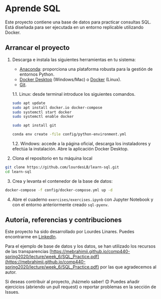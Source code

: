 # Aprende SQL

Este proyecto contiene una base de datos para practicar consultas SQL. Está diseñada para ser ejecutada en un entorno replicable utilizando Docker.


## Arrancar el proyecto

1. Descarga e instala las siguientes herramientas en tu sistema: 
    - [Anaconda](https://www.anaconda.com/products/distribution): proporciona una plataforma robusta para la gestión de entornos Python.
    - [Docker Desktop](https://www.docker.com/products/docker-desktop) (Windows/Mac) o [Docker](https://docs.docker.com/engine/install/) (Linux).
    - [Git](https://git-scm.com/).

    1.1. Linux: desde terminal introduce los siguientes comandos.

    ```bash
    sudo apt update
    sudo apt install docker.io docker-compose
    sudo systemctl start docker
    sudo systemctl enable docker

    sudo apt install git
    
    conda env create -file config/python-environment.yml
    ```

    1.2. Windows: accede a la página oficial, descarga los instaladores y efectúa la instalación. Abre la aplicación Docker Desktop.

2. Clona el repositorio en tu máquina local
```bash
git clone https://github.com/lourdesLB/learn-sql.git
cd learn-sql
```

3. Crea y levanta el contenedor de la base de datos:
```bash
docker-compose -f config/docker-compose.yml up -d
```

4. Abre el cuaderno `exercises/exercises.ipynb` con Jupyter Notebook y con el entorno anteriormente creado `sql-pyenv`.


## Autoría, referencias y contribuciones
Este proyecto ha sido desarrollado por Lourdes Linares. Puedes encontrarme en [LinkedIn](https://www.linkedin.com/in/lourdes-linares-barrera/).

Para el ejemplo de base de datos y los datos, se han utilizado los recursos de las transparencias [https://mebrahimii.github.io/comp440-spring2020/lecture/week_6/SQL_Practice.pdf](https://mebrahimii.github.io/comp440-spring2020/lecture/week_6/SQL_Practice.pdf) por las que agradecemos al autor.

Si deseas contribuir al proyecto, ¡házmelo saber! 😊 Puedes añadir ejercicios (abriendo un pull request) o reportar problemas en la sección de Issues.

